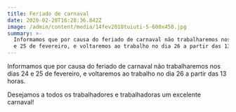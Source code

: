 ```yaml
---
title: Feriado de carnaval
date: 2020-02-20T16:28:36.842Z
image: /admin/content/media/14fev2018tuiuti-5-600x450.jpg
summary: >-
  Informamos que por causa do feriado de carnaval não trabalharemos nos dias 24
  e 25 de fevereiro, e voltaremos ao trabalho no dia 26 a partir das 13 horas.
---
```

Informamos que por causa do feriado de carnaval não trabalharemos nos dias 24 e 25 de fevereiro, e voltaremos ao trabalho no dia 26 a partir das 13 horas.

Desejamos a todos os trabalhadores e trabalhadoras um excelente carnaval!
